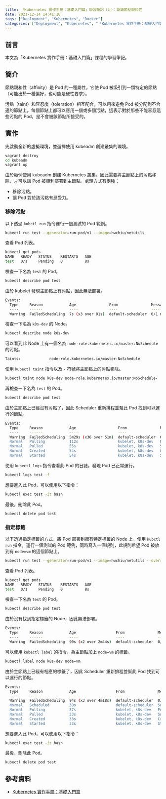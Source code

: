 ```yaml
---
title: 「Kubernetes 實作手冊：基礎入門篇」學習筆記（九）：認識節點親和性
date: 2021-12-14 14:41:10
tags: ["Deployment", "Kubernetes", "Docker"]
categories: ["Deployment", "Kubernetes", "「Kubernetes 實作手冊：基礎入門篇」Study Notes"]
---
```


## 前言

本文為「Kubernetes 實作手冊：基礎入門篇」課程的學習筆記。

## 簡介

節點親和性（affinity）是 Pod 的一種屬性，它使 Pod 被吸引到一類特定的節點 （可能出於一種偏好，也可能是硬性要求）。

污點（taint）和容忍度（toleration）相互配合，可以用來避免 Pod 被分配到不合適的節點上。每個節點上都可以應用一個或多個污點，這表示對於那些不能容忍這些污點的 Pod，是不會被該節點所接受的。

## 實作

先啟動全新的虛擬環境，並選擇使用 kubeadm 創建叢集的環境。

```bash
vagrant destroy
cd kubeadm
vagrant up
```

由於範例使用 kubeadm 創建 Kubernetes 叢集，因此需要將主節點上的污點移除，才可以讓 Pod 被順利部署到主節點。處理方式有兩種：

- 移除污點。
- 讓 Pod 對於該污點有忍受力。

### 移除污點

以下透過 `kubctl run` 指令運行一個測試的 Pod 範例。

```bash
kubectl run test --generator=run-pod/v1 --image=hwchiu/netutils
```

查看 Pod 列表。

```bash
kubectl get pods
NAME   READY   STATUS    RESTARTS   AGE
test   0/1     Pending   0          8s
```

檢查一下名為 `test` 的 Pod。

```bash
kubectl describe pod test
```

由於 kubelet 發現主節點上有污點，因此無法部署。

```bash
Events:
  Type     Reason            Age               From               Message
  ----     ------            ----              ----               -------
  Warning  FailedScheduling  7s (x3 over 81s)  default-scheduler  0/1 nodes are available: 1 node(s) had taints that the pod didn't tolerate.
```

檢查一下名為 `k8s-dev` 的 Node。

```bash
kubectl describe node k8s-dev
```

可以看到此 Node 上有一個名為 `node-role.kubernetes.io/master:NoSchedule` 的污點。

```bash
Taints:             node-role.kubernetes.io/master:NoSchedule
```

使用 `kubectl taint` 指令以及 `-` 符號將主節點上的污點移除。

```bash
kubectl taint node k8s-dev node-role.kubernetes.io/master:NoSchedule-
```

再檢查一下名為 `test` 的 Pod。

```bash
kubectl describe pod test
```

由於主節點上已經沒有污點了，因此 Scheduler 重新排程並幫此 Pod 找到可以運行的節點。

```bash
Events:
  Type     Reason            Age                   From               Message
  ----     ------            ----                  ----               -------
  Warning  FailedScheduling  5m29s (x36 over 51m)  default-scheduler  0/1 nodes are available: 1 node(s) had taints that the pod didn't tolerate.
  Normal   Pulling           112s                  kubelet, k8s-dev   Pulling image "hwchiu/netutils"
  Normal   Pulled            55s                   kubelet, k8s-dev   Successfully pulled image "hwchiu/netutils"
  Normal   Created           54s                   kubelet, k8s-dev   Created container test
  Normal   Started           54s                   kubelet, k8s-dev   Started container test
```

使用 `kubectl logs` 指令查看此 Pod 的日誌，發現 Pod 已正常運行。

```bash
kubectl logs test -f
```

想要進入此 Pod，可以使用以下指令：

```bash
kubectl exec test -it bash
```

最後，刪除此 Pod。

```bash
kubectl delete pod test
```

### 指定標籤

以下透過指定標籤的方式，將 Pod 部署到擁有特定標籤的 Node 上。使用 `kubctl run` 指令，運行一個測試的 Pod 範例，同時寫入一個規則，此規則希望 Pod 被放到有 `node=vm` 的這個節點上。

```bash
kubectl run test --generator=run-pod/v1 --image=hwchiu/netutils --overrides='{"spec":{"nodeSelector":{"node":"vm"}}}'
```

查看 Pod 列表。

```bash
kubectl get pods
NAME   READY   STATUS    RESTARTS   AGE
test   0/1     Pending   0          8s
```

檢查一下名為 `test` 的 Pod。

```bash
kubectl describe pod test
```

由於沒有找到指定標籤的 Node，因此無法部署。

```bash
Events:
  Type     Reason            Age                  From               Message
  ----     ------            ----                 ----               -------
  Warning  FailedScheduling  90s (x2 over 2m44s)  default-scheduler  0/1 nodes are available: 1 node(s) didn't match node selector.
```

可以使用 `kubectl label` 的指令，為主節點加上 `node=vm` 的標籤。

```bash
kubectl label node k8s-dev node=vm
```

由於主節點上已經有相應的標籤了，因此 Scheduler 重新排程並幫此 Pod 找到可以運行的節點。

```bash
Events:
  Type     Reason            Age                  From               Message
  ----     ------            ----                 ----               -------
  Warning  FailedScheduling  94s (x3 over 4m18s)  default-scheduler  0/1 nodes are available: 1 node(s) didn't match node selector.
  Normal   Scheduled         38s                  default-scheduler  Successfully assigned default/test to k8s-dev
  Normal   Pulling           37s                  kubelet, k8s-dev   Pulling image "hwchiu/netutils"
  Normal   Pulled            33s                  kubelet, k8s-dev   Successfully pulled image "hwchiu/netutils"
  Normal   Created           33s                  kubelet, k8s-dev   Created container test
  Normal   Started           33s                  kubelet, k8s-dev   Started container test
```

想要進入此 Pod，可以使用以下指令：

```bash
kubectl exec test -it bash
```

最後，刪除此 Pod。

```bash
kubectl delete pod test
```

## 參考資料

- [Kubernetes 實作手冊：基礎入門篇](https://hiskio.com/courses/349/about)
